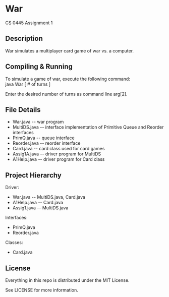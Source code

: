 # War

CS 0445 Assignment 1

## Description

War simulates a multiplayer card game of war vs. a computer.

## Compiling & Running

To simulate a game of war, execute the following command: <br />
  java War [ # of turns ]
  
Enter the desired number of turns as command line arg[2].

## File Details

* War.java -- war program
* MultiDS.java  -- interface implementation of Primitive Queue and Reorder interfaces
* PrimQ.java -- queue interface
* Reorder.java -- reorder interface
* Card.java -- card class used for card games
* Assig1A.java -- driver program for MultiDS<T>
* A1Help.java -- driver program for Card class

## Project Hierarchy

Driver:

* War.java -- MultiDS.java, Card.java
* A1Help.java -- Card.java
* Assig1.java -- MultiDS.java

Interfaces:

* PrimQ.java
* Reorder.java

Classes:

* Card.java

## License

Everything in this repo is distributed under the MIT License.

See LICENSE for more information.
